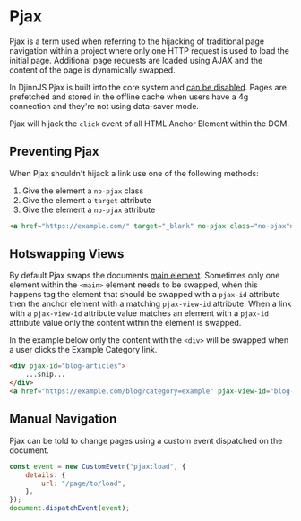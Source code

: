 # Pjax

Pjax is a term used when referring to the hijacking of traditional page navigation within a project where only one HTTP request is used to load the initial page. Additional page requests are loaded using AJAX and the content of the page is dynamically swapped.

In DjinnJS Pjax is built into the core system and [can be disabled](/guides/configuration#pjax). Pages are prefetched and stored in the offline cache when users have a 4g connection and they're not using data-saver mode.

Pjax will hijack the `click` event of all HTML Anchor Element within the DOM.

## Preventing Pjax

When Pjax shouldn't hijack a link use one of the following methods:

1. Give the element a `no-pjax` class
1. Give the element a `target` attribute
1. Give the element a `no-pjax` attribute

```html
<a href="https://example.com/" target="_blank" no-pjax class="no-pjax">Click Here</a>
```

## Hotswapping Views

By default Pjax swaps the documents [main element](https://developer.mozilla.org/en-US/docs/Web/HTML/Element/main). Sometimes only one element within the `<main>` element needs to be swapped, when this happens tag the element that should be swapped with a `pjax-id` attribute then the anchor element with a matching `pjax-view-id` attribute. When a link with a `pjax-view-id` attribute value matches an element with a `pjax-id` attribute value only the content within the element is swapped.

In the example below only the content with the `<div>` will be swapped when a user clicks the Example Category link.

```html
<div pjax-id="blog-articles">
    ...snip...
</div>
<a href="https://example.com/blog?category=example" pjax-view-id="blog-articles">Example Category</a>
```

## Manual Navigation

Pjax can be told to change pages using a custom event dispatched on the document.

```javascript
const event = new CustomEvetn("pjax:load", {
    details: {
        url: "/page/to/load",
    },
});
document.dispatchEvent(event);
```
